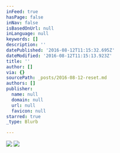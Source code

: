 ```yaml
---
inFeed: true
hasPage: false
inNav: false
isBasedOnUrl: null
inLanguage: null
keywords: []
description: ''
datePublished: '2016-08-12T11:15:32.695Z'
dateModified: '2016-08-12T11:15:13.923Z'
title: ''
author: []
via: {}
sourcePath: _posts/2016-08-12-reset.md
authors: []
publisher:
  name: null
  domain: null
  url: null
  favicon: null
starred: true
_type: Blurb

---
```

![](https://the-grid-user-content.s3-us-west-2.amazonaws.com/99c76fbb-1abb-4988-a1f9-19c1a27ccbe6.jpg)
![](https://the-grid-user-content.s3-us-west-2.amazonaws.com/b8629b91-6616-4db7-8e7e-5a61988c54d0.jpg)